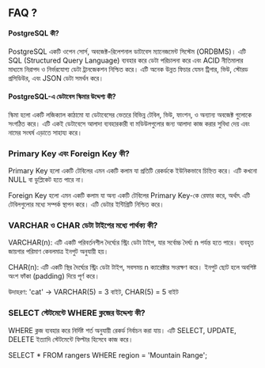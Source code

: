 
## FAQ ?

####  PostgreSQL কী?
PostgreSQL একটি ওপেন সোর্স, অবজেক্ট-রিলেশনাল ডাটাবেস ম্যানেজমেন্ট সিস্টেম (ORDBMS)। এটি SQL (Structured Query Language) ব্যবহার করে ডেটা পরিচালনা করে এবং ACID নীতিমালার মাধ্যমে নিরাপদ ও নির্ভরযোগ্য ডেটা ট্রানজেকশন নিশ্চিত করে। এটি অনেক উন্নত ফিচার যেমন ট্রিগার, ভিউ, স্টোরড প্রসিডিউর, এবং JSON ডেটা সমর্থন করে।


####  PostgreSQL-এ ডেটাবেস স্কিমার উদ্দেশ্য কী?

স্কিমা হলো একটি লজিক্যাল কাঠামো যা ডেটাবেসের ভেতরে বিভিন্ন টেবিল, ভিউ, ফাংশন, ও অন্যান্য অবজেক্ট গুলোকে সংগঠিত করে। এটি একই ডেটাবেসে আলাদা ব্যবহারকারী বা মডিউলগুলোর জন্য আলাদা কাজ করার সুবিধা দেয় এবং নামের সংঘর্ষ এড়াতে সাহায্য করে।

###  Primary Key এবং Foreign Key কী?
Primary Key হলো একটি টেবিলের এমন একটি কলাম যা প্রতিটি রেকর্ডকে ইউনিকভাবে চিহ্নিত করে। এটি কখনো NULL বা ডুপ্লিকেট হতে পারে না।

Foreign Key হলো এমন একটি কলাম যা অন্য একটি টেবিলের Primary Key-কে রেফার করে, অর্থাৎ এটি টেবিলগুলোর মধ্যে সম্পর্ক স্থাপন করে। এটি ডেটার ইন্টিগ্রিটি নিশ্চিত করে।


###  VARCHAR ও CHAR ডেটা টাইপের মধ্যে পার্থক্য কী?

VARCHAR(n): এটি একটি পরিবর্তনশীল দৈর্ঘ্যের স্ট্রিং ডেটা টাইপ, যার সর্বোচ্চ দৈর্ঘ্য n পর্যন্ত হতে পারে। ব্যবহৃত জায়গার পরিমাণ কেবলমাত্র ইনপুট অনুযায়ী হয়।

CHAR(n): এটি একটি স্থির দৈর্ঘ্যের স্ট্রিং ডেটা টাইপ, সবসময় n ক্যারেক্টার সংরক্ষণ করে। ইনপুট ছোট হলে অবশিষ্ট অংশ ফাঁকা (padding) দিয়ে পূর্ণ করে।

 উদাহরণ: 'cat' → VARCHAR(5) = 3 বাইট, CHAR(5) = 5 বাইট

###  SELECT স্টেটমেন্টে WHERE ক্লজের উদ্দেশ্য কী?

 WHERE ক্লজ ব্যবহার করে নির্দিষ্ট শর্ত অনুযায়ী রেকর্ড নির্বাচন করা যায়। এটি SELECT, UPDATE, DELETE ইত্যাদি স্টেটমেন্টে ফিল্টার হিসেবে কাজ করে।

 SELECT * FROM rangers WHERE region = 'Mountain Range';


